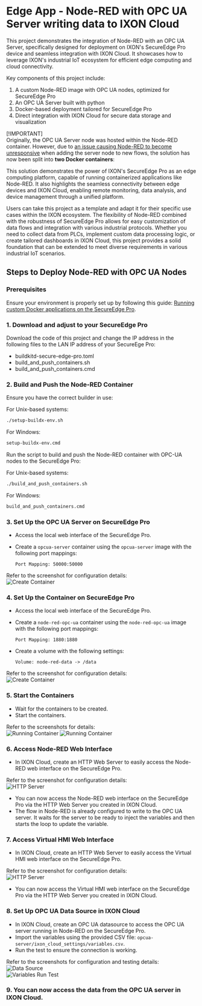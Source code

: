 # Edge App - Node-RED with OPC UA Server writing data to IXON Cloud

This project demonstrates the integration of Node-RED with an OPC UA Server, specifically designed for deployment on IXON's SecureEdge Pro device and seamless integration with IXON Cloud. It showcases how to leverage IXON's industrial IoT ecosystem for efficient edge computing and cloud connectivity.

Key components of this project include:

1. A custom Node-RED image with OPC UA nodes, optimized for SecureEdge Pro
2. An OPC UA Server built with python
3. Docker-based deployment tailored for SecureEdge Pro
4. Direct integration with IXON Cloud for secure data storage and visualization

[!IMPORTANT]  
Originally, the OPC UA Server node was hosted within the Node-RED container. However, due to [an issue causing Node-RED to become unresponsive](https://github.com/mikakaraila/node-red-contrib-opcua/issues/770) when adding the server node to new flows, the solution has now been split into **two Docker containers**:

This solution demonstrates the power of IXON's SecureEdge Pro as an edge computing platform, capable of running containerized applications like Node-RED. It also highlights the seamless connectivity between edge devices and IXON Cloud, enabling remote monitoring, data analysis, and device management through a unified platform.

Users can take this project as a template and adapt it for their specific use cases within the IXON ecosystem. The flexibility of Node-RED combined with the robustness of SecureEdge Pro allows for easy customization of data flows and integration with various industrial protocols. Whether you need to collect data from PLCs, implement custom data processing logic, or create tailored dashboards in IXON Cloud, this project provides a solid foundation that can be extended to meet diverse requirements in various industrial IoT scenarios.

## Steps to Deploy Node-RED with OPC UA Nodes

### Prerequisites

Ensure your environment is properly set up by following this guide: [Running custom Docker applications on the SecureEdge Pro](https://support.ixon.cloud/hc/en-us/articles/14231117531420-Running-custom-Docker-applications-on-the-SecureEdge-Pro).

### 1. Download and adjust to your SecureEdge Pro

Download the code of this project and change the IP address in the following files to the LAN IP address of your SecureEge Pro:

- buildkitd-secure-edge-pro.toml
- build_and_push_containers.sh
- build_and_push_containers.cmd

### 2. Build and Push the Node-RED Container

Ensure you have the correct builder in use:

For Unix-based systems:

```bash
./setup-buildx-env.sh
```

For Windows:

```cmd
setup-buildx-env.cmd
```

Run the script to build and push the Node-RED container with OPC-UA nodes to the SecureEdge Pro:

For Unix-based systems:

```bash
./build_and_push_containers.sh
```

For Windows:

```cmd
build_and_push_containers.cmd
```

### 3. Set Up the OPC UA Server on SecureEdge Pro

- Access the local web interface of the SecureEdge Pro.
- Create a `opcua-server` container using the `opcua-server` image with the following port mappings:

  ```
  Port Mapping: 50000:50000
  ```

Refer to the screenshot for configuration details:  
![Create Container](opcua-server/secure_edge_pro_settings/create_container.png)

### 4. Set Up the Container on SecureEdge Pro

- Access the local web interface of the SecureEdge Pro.
- Create a `node-red-opc-ua` container using the `node-red-opc-ua` image with the following port mappings:

  ```
  Port Mapping: 1880:1880
  ```

- Create a volume with the following settings:

  ```
  Volume: node-red-data -> /data
  ```

Refer to the screenshot for configuration details:  
![Create Container](node-red/secure_edge_pro_settings/create_container.png)

### 5. Start the Containers

- Wait for the containers to be created.
- Start the containers.

Refer to the screenshots for details:  
![Running Container](opcua-server/secure_edge_pro_settings/running_container.png)
![Running Container](node-red/secure_edge_pro_settings/running_container.png)

### 6. Access Node-RED Web Interface

- In IXON Cloud, create an HTTP Web Server to easily access the Node-RED web interface on the SecureEdge Pro.

Refer to the screenshot for configuration details:  
![HTTP Server](node-red/ixon_cloud_settings/http_server_node_red.png)

- You can now access the Node-RED web interface on the SecureEdge Pro via the HTTP Web Server you created in IXON Cloud.
- The flow in Node-RED is already configured to write to the OPC UA server. It waits for the server to be ready to inject the variables and then starts the loop to update the variable.

### 7. Access Virtual HMI Web Interface

- In IXON Cloud, create an HTTP Web Server to easily access the Virtual HMI web interface on the SecureEdge Pro.

Refer to the screenshot for configuration details:  
![HTTP Server](node-red/ixon_cloud_settings/http_server_virtual_hmi.png)

- You can now access the Virtual HMI web interface on the SecureEdge Pro via the HTTP Web Server you created in IXON Cloud.

### 8. Set Up OPC UA Data Source in IXON Cloud

- In IXON Cloud, create an OPC UA datasource to access the OPC UA server running in Node-RED on the SecureEdge Pro.
- Import the variables using the provided CSV file: `opcua-server/ixon_cloud_settings/variables.csv`.
- Run the test to ensure the connection is working.

Refer to the screenshots for configuration and testing details:  
![Data Source](opcua-server/ixon_cloud_settings/data_source.png)  
![Variables Run Test](opcua-server/ixon_cloud_settings/variables_run_test.png)

### 9. You can now access the data from the OPC UA server in IXON Cloud.
